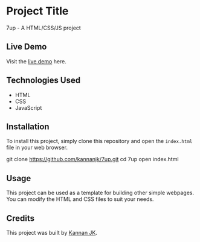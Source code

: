 # Project Title

7up - A HTML/CSS/JS project

## Live Demo

Visit the [live demo](https://kannanjk.github.io/7up/) here.


## Technologies Used

- HTML
- CSS
- JavaScript

## Installation

To install this project, simply clone this repository and open the `index.html` file in your web browser.

git clone https://github.com/kannanjk/7up.git
cd 7up
open index.html


## Usage

This project can be used as a template for building other simple webpages. You can modify the HTML and CSS files to suit your needs.

## Credits

This project was built by [Kannan JK](https://github.com/kannanjk).

